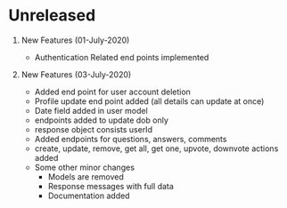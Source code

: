 # Unreleased

1. New Features (01-July-2020)
    - Authentication Related end points implemented
 
2. New Features (03-July-2020)
    - Added end point for user account deletion
    - Profile update end point added (all details can update at once)
    - Date field added in user model
    - endpoints added to update dob only
    - response object consists userId
    - Added endpoints for questions, answers, comments
    - create, update, remove, get all, get one, upvote, downvote actions added
    - Some other minor changes
        - Models are removed
        - Response messages with full data
        - Documentation added